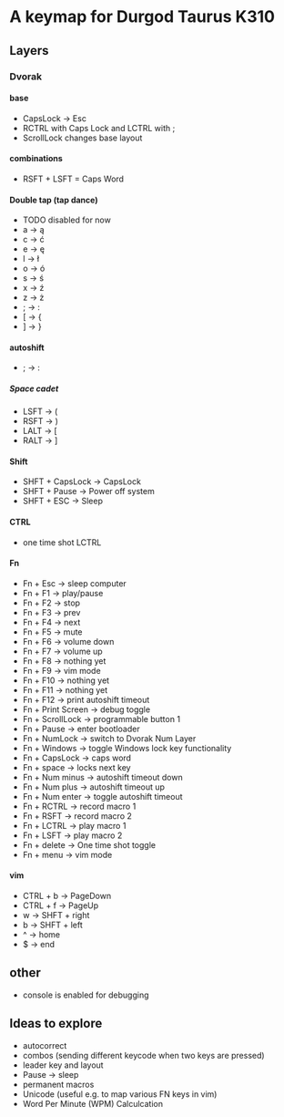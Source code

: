 # A keymap for Durgod Taurus K310
## Layers
### Dvorak
#### base
- CapsLock -> Esc
- RCTRL with Caps Lock and LCTRL with ;
- ScrollLock changes base layout

#### combinations
- RSFT + LSFT = Caps Word

#### Double tap (tap dance)
- TODO disabled for now
- a -> ą
- c -> ć
- e -> ę
- l -> ł
- o -> ó
- s -> ś
- x -> ź
- z -> ż
- ; -> :
- [ -> {
- ] -> }

#### autoshift
- ; -> :

##### Space cadet
- LSFT -> (
- RSFT -> )
- LALT -> [
- RALT -> ]

#### Shift
- SHFT + CapsLock -> CapsLock
- SHFT + Pause -> Power off system
- SHFT + ESC -> Sleep

#### CTRL
- one time shot LCTRL

#### Fn 
- Fn + Esc -> sleep computer
- Fn + F1 -> play/pause
- Fn + F2 -> stop
- Fn + F3 -> prev
- Fn + F4 -> next
- Fn + F5 -> mute
- Fn + F6 -> volume down
- Fn + F7 -> volume up
- Fn + F8 -> nothing yet
- Fn + F9 -> vim mode
- Fn + F10 -> nothing yet
- Fn + F11 -> nothing yet
- Fn + F12 -> print autoshift timeout
- Fn + Print Screen -> debug toggle
- Fn + ScrollLock -> programmable button 1
- Fn + Pause -> enter bootloader
- Fn + NumLock -> switch to Dvorak Num Layer
- Fn + Windows -> toggle Windows lock key functionality
- Fn + CapsLock -> caps word
- Fn + space -> locks next key
- Fn + Num minus -> autoshift timeout down
- Fn + Num plus -> autoshift timeout up
- Fn + Num enter -> toggle autoshift timeout
- Fn + RCTRL -> record macro 1
- Fn + RSFT -> record macro 2
- Fn + LCTRL -> play macro 1
- Fn + LSFT -> play macro 2
- Fn + delete -> One time shot toggle
- Fn + menu -> vim mode

#### vim
- CTRL + b -> PageDown
- CTRL + f -> PageUp
- w -> SHFT + right
- b -> SHFT + left
- ^ -> home
- $ -> end

## other
- console is enabled for debugging

## Ideas to explore
- autocorrect
- combos (sending different keycode when two keys are pressed)
- leader key and layout
- Pause -> sleep
- permanent macros
- Unicode (useful e.g. to map various FN keys in vim)
- Word Per Minute (WPM) Calculcation
